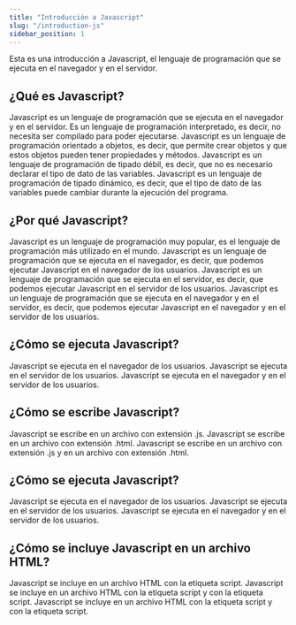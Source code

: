 ```yaml
---
title: "Introducción a Javascript"
slug: "/introduction-js"
sidebar_position: 1
---
```


Esta es una introducción a Javascript, el lenguaje de programación que se ejecuta en el navegador y en el servidor.

## ¿Qué es Javascript?

Javascript es un lenguaje de programación que se ejecuta en el navegador y en el servidor. Es un lenguaje de programación interpretado, es decir, no necesita ser compilado para poder ejecutarse. Javascript es un lenguaje de programación orientado a objetos, es decir, que permite crear objetos y que estos objetos pueden tener propiedades y métodos. Javascript es un lenguaje de programación de tipado débil, es decir, que no es necesario declarar el tipo de dato de las variables. Javascript es un lenguaje de programación de tipado dinámico, es decir, que el tipo de dato de las variables puede cambiar durante la ejecución del programa.

## ¿Por qué Javascript?

Javascript es un lenguaje de programación muy popular, es el lenguaje de programación más utilizado en el mundo. Javascript es un lenguaje de programación que se ejecuta en el navegador, es decir, que podemos ejecutar Javascript en el navegador de los usuarios. Javascript es un lenguaje de programación que se ejecuta en el servidor, es decir, que podemos ejecutar Javascript en el servidor de los usuarios. Javascript es un lenguaje de programación que se ejecuta en el navegador y en el servidor, es decir, que podemos ejecutar Javascript en el navegador y en el servidor de los usuarios.

## ¿Cómo se ejecuta Javascript?

Javascript se ejecuta en el navegador de los usuarios. Javascript se ejecuta en el servidor de los usuarios. Javascript se ejecuta en el navegador y en el servidor de los usuarios.

## ¿Cómo se escribe Javascript?

Javascript se escribe en un archivo con extensión .js. Javascript se escribe en un archivo con extensión .html. Javascript se escribe en un archivo con extensión .js y en un archivo con extensión .html.

## ¿Cómo se ejecuta Javascript?

Javascript se ejecuta en el navegador de los usuarios. Javascript se ejecuta en el servidor de los usuarios. Javascript se ejecuta en el navegador y en el servidor de los usuarios.

## ¿Cómo se incluye Javascript en un archivo HTML?

Javascript se incluye en un archivo HTML con la etiqueta script. Javascript se incluye en un archivo HTML con la etiqueta script y con la etiqueta script. Javascript se incluye en un archivo HTML con la etiqueta script y con la etiqueta script.
